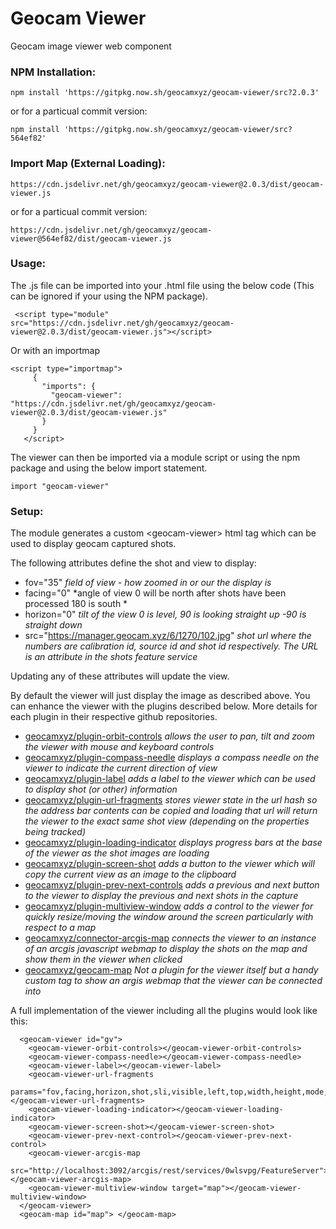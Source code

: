# Geocam Viewer
Geocam image viewer web component

### NPM Installation:
```
npm install 'https://gitpkg.now.sh/geocamxyz/geocam-viewer/src?2.0.3'
```
or for a particual commit version:
```
npm install 'https://gitpkg.now.sh/geocamxyz/geocam-viewer/src?564ef82'
```
### Import Map (External Loading):
```
https://cdn.jsdelivr.net/gh/geocamxyz/geocam-viewer@2.0.3/dist/geocam-viewer.js
```
or for a particual commit version:
```
https://cdn.jsdelivr.net/gh/geocamxyz/geocam-viewer@564ef82/dist/geocam-viewer.js
```

### Usage:
The .js file can be imported into your .html file using the below code (This can be ignored if your using the NPM package).
```
 <script type="module" src="https://cdn.jsdelivr.net/gh/geocamxyz/geocam-viewer@2.0.3/dist/geocam-viewer.js"></script>
 ```

 Or with an importmap
 ```
<script type="importmap">
      {
        "imports": {
          "geocam-viewer": "https://cdn.jsdelivr.net/gh/geocamxyz/geocam-viewer@2.0.3/dist/geocam-viewer.js"
        }
      }
    </script>
```
The viewer can then be imported via a module script or using the npm package and using the below import statement.
```
import "geocam-viewer"
```
### Setup:
The module generates a custom  &lt;geocam-viewer> html tag which can be used to display geocam captured shots.

The following attributes define the shot and view to display:
- fov="35" *field of view - how zoomed in or our the display is*
- facing="0" *angle of view 0 will be north after shots have been processed 180 is south *
- horizon="0" *tilt of the view 0 is level, 90 is looking straight up -90 is straight down*
- src="https://manager.geocam.xyz/6/1270/102.jpg" *shot url where the numbers are calibration id, source id and shot id respectively.  The URL is an attribute in the shots feature service*

Updating any of these attributes will update the view.

By default the viewer will just display the image as described above.  You can enhance the viewer with the plugins described below.  More details for each plugin in their respective github repositories.
- [geocamxyz/plugin-orbit-controls](https://github.com/geocamxyz/plugin-orbit-controls) *allows the user to pan, tilt and zoom the viewer with mouse and keyboard controls*
- [geocamxyz/plugin-compass-needle](https://github.com/geocamxyz/plugin-compass-needle) *displays a compass needle on the viewer to indicate the current direction of view*
- [geocamxyz/plugin-label](https://github.com/geocamxyz/plugin-label) *adds a label to the viewer which can be used to display shot (or other) information*
- [geocamxyz/plugin-url-fragments](https://github.com/geocamxyz/plugin-url-fragments) *stores viewer state in the url hash so the address bar contents can be copied and loading that url will return the viewer to the exact same shot view (depending on the properties being tracked)*
- [geocamxyz/plugin-loading-indicator](https://github.com/geocamxyz/plugin-loading-indicator) *displays progress bars at the base of the viewer as the shot images are loading*
- [geocamxyz/plugin-screen-shot](https://github.com/geocamxyz/plugin-screen-shot) *adds a button to the viewer which will copy the current view as an image to the clipboard*
- [geocamxyz/plugin-prev-next-controls](https://github.com/geocamxyz/plugin-prev-next-controls) *adds a previous and next button to the viewer to display the previous and next shots in the capture*
- [geocamxyz/plugin-multiview-window](https://github.com/geocamxyz/plugin-multiview-window) *adds a control to the viewer for quickly resize/moving the window around the screen particularly with respect to a map*
- [geocamxyz/connector-arcgis-map](https://github.com/geocamxyz/connector-arcgis-map) *connects the viewer to an instance of an arcgis javascript webmap to display the shots on the map and show them in the viewer when clicked*
- [geocamxyz/geocam-map](https://github.com/geocamxyz/geocam-map) *Not a plugin for the viewer itself but a handy custom tag to show an argis webmap that the viewer can be connected into*

A full implementation of the viewer including all the plugins would look like this:
```
  <geocam-viewer id="gv">
    <geocam-viewer-orbit-controls></geocam-viewer-orbit-controls>
    <geocam-viewer-compass-needle></geocam-viewer-compass-needle>
    <geocam-viewer-label></geocam-viewer-label>
    <geocam-viewer-url-fragments
      params="fov,facing,horizon,shot,sli,visible,left,top,width,height,mode,autorotate,autobrightness,zoom,center"></geocam-viewer-url-fragments>
    <geocam-viewer-loading-indicator></geocam-viewer-loading-indicator>
    <geocam-viewer-screen-shot></geocam-viewer-screen-shot>
    <geocam-viewer-prev-next-control></geocam-viewer-prev-next-control>
    <geocam-viewer-arcgis-map
      src="http://localhost:3092/arcgis/rest/services/0wlsvpg/FeatureServer"></geocam-viewer-arcgis-map>
    <geocam-viewer-multiview-window target="map"></geocam-viewer-multiview-window>
  </geocam-viewer>
  <geocam-map id="map"> </geocam-map>

```